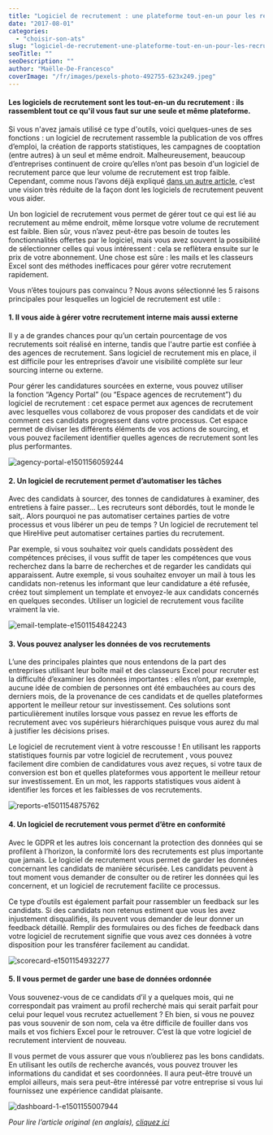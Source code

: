 ```yaml
---
title: "Logiciel de recrutement : une plateforme tout-en-un pour les recruteurs"
date: "2017-08-01"
categories:
  - "choisir-son-ats"
slug: "logiciel-de-recrutement-une-plateforme-tout-en-un-pour-les-recruteurs"
seoTitle: ""
seoDescription: ""
author: "Maëlle-De-Francesco"
coverImage: "/fr/images/pexels-photo-492755-623x249.jpeg"
---
```


#### Les logiciels de recrutement sont les tout-en-un du recrutement : ils rassemblent tout ce qu'il vous faut sur une seule et même plateforme.

Si vous n'avez jamais utilisé ce type d'outils, voici quelques-unes de ses fonctions : un logiciel de recrutement rassemble la publication de vos offres d’emploi, la création de rapports statistiques, les campagnes de cooptation (entre autres) à un seul et même endroit. Malheureusement, beaucoup d’entreprises continuent de croire qu’elles n’ont pas besoin d'un logiciel de recrutement parce que leur volume de recrutement est trop faible. Cependant, comme nous l’avons déjà expliqué [dans un autre article](https://hirehive.com/fr/blog/logiciel-de-recrutement-quand-on-ne-recrute-pas/), c’est une vision très réduite de la façon dont les logiciels de recrutement peuvent vous aider.

Un bon logiciel de recrutement vous permet de gérer tout ce qui est lié au recrutement au même endroit, même lorsque votre volume de recrutement est faible. Bien sûr, vous n’avez peut-être pas besoin de toutes les fonctionnalités offertes par le logiciel, mais vous avez souvent la possibilité de sélectionner celles qui vous intéressent : cela se reflètera ensuite sur le prix de votre abonnement. Une chose est sûre : les mails et les classeurs Excel sont des méthodes inefficaces pour gérer votre recrutement rapidement.

Vous n’êtes toujours pas convaincu ? Nous avons sélectionné les 5 raisons principales pour lesquelles un logiciel de recrutement est utile :

#### **1\. Il vous aide à gérer votre recrutement interne mais aussi externe**

Il y a de grandes chances pour qu’un certain pourcentage de vos recrutements soit réalisé en interne, tandis que l'autre partie est confiée à des agences de recrutement. Sans logiciel de recrutement mis en place, il est difficile pour les entreprises d’avoir une visibilité complète sur leur sourcing interne ou externe.

Pour gérer les candidatures sourcées en externe, vous pouvez utiliser la fonction “Agency Portal” (ou “Espace agences de recrutement”) du logiciel de recrutement : cet espace permet aux agences de recrutement avec lesquelles vous collaborez de vous proposer des candidats et de voir comment ces candidats progressent dans votre processus. Cet espace permet de diviser les différents éléments de vos actions de sourcing, et vous pouvez facilement identifier quelles agences de recrutement sont les plus performantes.

![agency-portal-e1501156059244](/fr/images/agency-portal-e1501156059244.jpg)

#### **2\. Un logiciel de recrutement permet d’automatiser les tâches**

Avec des candidats à sourcer, des tonnes de candidatures à examiner, des entretiens à faire passer… Les recruteurs sont débordés, tout le monde le sait,. Alors pourquoi ne pas automatiser certaines parties de votre processus et vous libérer un peu de temps ? Un logiciel de recrutement tel que HireHive peut automatiser certaines parties du recrutement.

Par exemple, si vous souhaitez voir quels candidats possèdent des compétences précises, il vous suffit de taper les compétences que vous recherchez dans la barre de recherches et de regarder les candidats qui apparaissent. Autre exemple, si vous souhaitez envoyer un mail à tous les candidats non-retenus les informant que leur candidature a été refusée, créez tout simplement un template et envoyez-le aux candidats concernés en quelques secondes. Utiliser un logiciel de recrutement vous facilite vraiment la vie.

![email-template-e1501154842243](/fr/images/email-template-e1501154842243.png)

#### **3\. Vous pouvez analyser les données de vos recrutements**

L’une des principales plaintes que nous entendons de la part des entreprises utilisant leur boîte mail et des classeurs Excel pour recruter est la difficulté d’examiner les données importantes : elles n’ont, par exemple, aucune idée de combien de personnes ont été embauchées au cours des derniers mois, de la provenance de ces candidats et de quelles plateformes apportent le meilleur retour sur investissement. Ces solutions sont particulièrement inutiles lorsque vous passez en revue les efforts de recrutement avec vos supérieurs hiérarchiques puisque vous aurez du mal à justifier les décisions prises.

Le logiciel de recrutement vient à votre rescousse ! En utilisant les rapports statistiques fournis par votre logiciel de recrutement , vous pouvez facilement dire combien de candidatures vous avez reçues, si votre taux de conversion est bon et quelles plateformes vous apportent le meilleur retour sur investissement. En un mot, les rapports statistiques vous aident à identifier les forces et les faiblesses de vos recrutements.

![reports-e1501154875762](/fr/images/reports-e1501154875762.jpg)

#### **4\. Un logiciel de recrutement vous permet d’être en conformité**

Avec le GDPR et les autres lois concernant la protection des données qui se profilent à l’horizon, la conformité lors des recrutements est plus importante que jamais. Le logiciel de recrutement vous permet de garder les données concernant les candidats de manière sécurisée. Les candidats peuvent à tout moment vous demander de consulter ou de retirer les données qui les concernent, et un logiciel de recrutement facilite ce processus.

Ce type d’outils est également parfait pour rassembler un feedback sur les candidats. Si des candidats non retenus estiment que vous les avez injustement disqualifiés, ils peuvent vous demander de leur donner un feedback détaillé. Remplir des formulaires ou des fiches de feedback dans votre logiciel de recrutement signifie que vous avez ces données à votre disposition pour les transférer facilement au candidat.

![scorecard-e1501154932277](/fr/images/scorecard-e1501154932277.gif)

#### **5\. Il vous permet de garder une base de données ordonnée**

Vous souvenez-vous de ce candidats d’il y a quelques mois, qui ne correspondait pas vraiment au profil recherché mais qui serait parfait pour celui pour lequel vous recrutez actuellement ? Eh bien, si vous ne pouvez pas vous souvenir de son nom, cela va être difficile de fouiller dans vos mails et vos fichiers Excel pour le retrouver. C’est là que votre logiciel de recrutement intervient de nouveau.

Il vous permet de vous assurer que vous n’oublierez pas les bons candidats. En utilisant les outils de recherche avancés, vous pouvez trouver les informations du candidat et ses coordonnées. Il aura peut-être trouvé un emploi ailleurs, mais sera peut-être intéressé par votre entreprise si vous lui fournissez une expérience candidat plaisante.

![dashboard-1-e1501155007944](/fr/images/dashboard-1-e1501155007944.png)

_Pour lire l’article original (en anglais), [cliquez ici](https://hirehive.com/blog/recruiting-software-one-stop-shop/)_
